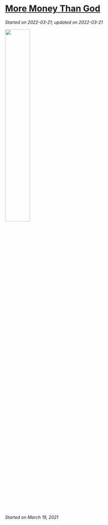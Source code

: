 # [More Money Than God](https://github.com/askming/Personal-reading/issues/10)

_Started on 2022-03-21; updated on 2022-03-21_

<img src="https://i.gr-assets.com/images/S/compressed.photo.goodreads.com/books/1432927841l/7936425._SY475_.jpg" width="40%">

_Started on March 19, 2021_